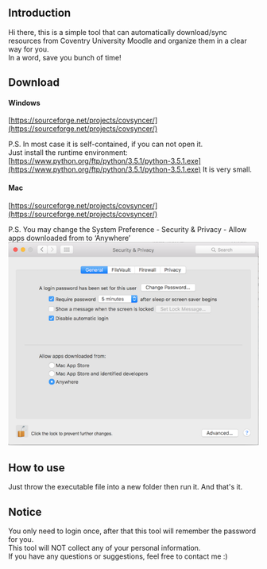 ## Introduction
Hi there, this is a simple tool that can automatically download/sync resources from Coventry University Moodle and organize them in a clear way for you.    
In a word, save you bunch of time!

## Download
#### Windows
[https://sourceforge.net/projects/covsyncer/](https://sourceforge.net/projects/covsyncer/)    

P.S. In most case it is self-contained, if you can not open it.    
Just install the runtime environment: [https://www.python.org/ftp/python/3.5.1/python-3.5.1.exe](https://www.python.org/ftp/python/3.5.1/python-3.5.1.exe)  It is very small.
#### Mac
[https://sourceforge.net/projects/covsyncer/](https://sourceforge.net/projects/covsyncer/)    
    
P.S. You may change the System Preference - Security & Privacy - Allow apps downloaded from to ‘Anywhere’
![](https://raw.githubusercontent.com/sfpprxy/syncer/dev/mac-config.png)

## How to use
Just throw the executable file into a new folder then run it. And that's it.

## Notice
You only need to login once, after that this tool will remember the password for you.    
This tool will NOT collect any of your personal information.    
If you have any questions or suggestions, feel free to contact me :)    
